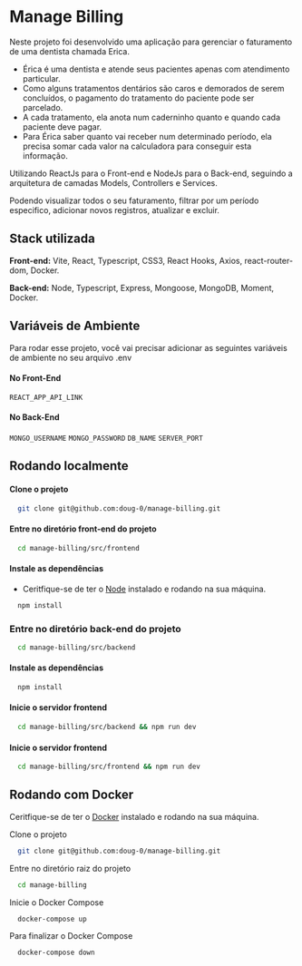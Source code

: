 
# Manage Billing

Neste projeto foi desenvolvido uma aplicação para gerenciar o faturamento de uma dentista chamada Erica.

- Érica é uma dentista e atende seus pacientes apenas com atendimento particular.
- Como alguns tratamentos dentários são caros e demorados de serem concluídos, o
pagamento do tratamento do paciente pode ser parcelado.
- A cada tratamento, ela anota num caderninho quanto e quando cada paciente deve pagar.
- Para Érica saber quanto vai receber num determinado período, ela precisa somar cada valor
na calculadora para conseguir esta informação.

Utilizando ReactJs para o Front-end e NodeJs para o Back-end, seguindo a arquitetura de camadas Models, Controllers e Services.

Podendo visualizar todos o seu faturamento, filtrar por um período especifico, adicionar novos registros, atualizar e excluir.


## Stack utilizada

**Front-end:** Vite, React, Typescript, CSS3, React Hooks, Axios, react-router-dom, Docker.

**Back-end:** Node, Typescript, Express, Mongoose, MongoDB, Moment, Docker.


## Variáveis de Ambiente

Para rodar esse projeto, você vai precisar adicionar as seguintes variáveis de ambiente no seu arquivo .env

#### No Front-End
`REACT_APP_API_LINK`

#### No Back-End
`MONGO_USERNAME`
`MONGO_PASSWORD`
`DB_NAME`
`SERVER_PORT`


## Rodando localmente

#### Clone o projeto

```bash
  git clone git@github.com:doug-0/manage-billing.git
```

#### Entre no diretório front-end do projeto

```bash
  cd manage-billing/src/frontend
```

#### Instale as dependências
- Ceritfique-se de ter o [Node](https://nodejs.org/pt-br/) instalado e rodando na sua máquina.


```bash
  npm install
```

### Entre no diretório back-end do projeto

```bash
  cd manage-billing/src/backend
```

#### Instale as dependências

```bash
  npm install
```

#### Inicie o servidor frontend

```bash
  cd manage-billing/src/backend && npm run dev
```

#### Inicie o servidor frontend

```bash
  cd manage-billing/src/frontend && npm run dev
```

## Rodando com Docker 

Ceritfique-se de ter o [Docker](https://www.docker.com/) instalado e rodando na sua máquina.

Clone o projeto

```bash
  git clone git@github.com:doug-0/manage-billing.git
```

Entre no diretório raiz do projeto

```bash
  cd manage-billing
```

Inicie o Docker Compose 

```bash
  docker-compose up
```

Para finalizar o Docker Compose 

```bash
  docker-compose down
```


